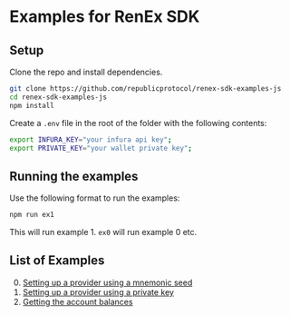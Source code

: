 # Examples for RenEx SDK

## Setup

Clone the repo and install dependencies.

```bash
git clone https://github.com/republicprotocol/renex-sdk-examples-js
cd renex-sdk-examples-js
npm install
```

Create a `.env` file in the root of the folder with the following contents:

```bash
export INFURA_KEY="your infura api key";
export PRIVATE_KEY="your wallet private key";
```

## Running the examples

Use the following format to run the examples:

```bash
npm run ex1
```

This will run example 1. `ex0` will run example 0 etc.

## List of Examples

0. [Setting up a provider using a mnemonic seed](0_setup_provider_with_mnemonic.js)
1. [Setting up a provider using a private key](1_setup_provider_with_private_key.js)
2. [Getting the account balances](2_get_balances.js)

